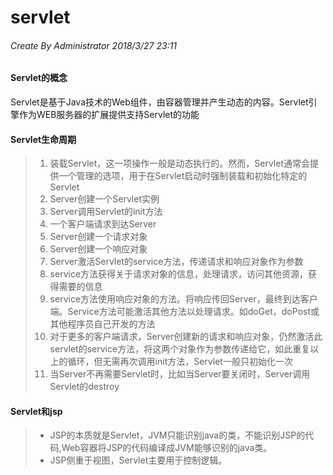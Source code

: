 # servlet  
###### *Create By Administrator 2018/3/27 23:11*  

#### Servlet的概念
Servlet是基于Java技术的Web组件，由容器管理并产生动态的内容。Servlet引擎作为WEB服务器的扩展提供支持Servlet的功能

#### Servlet生命周期
>1. 装载Servlet，这一项操作一般是动态执行的。然而，Servlet通常会提供一个管理的选项，用于在Servlet启动时强制装载和初始化特定的Servlet
>2. Server创建一个Servlet实例
>3. Server调用Servlet的init方法
>4. 一个客户端请求到达Server
>5. Server创建一个请求对象
>6. Server创建一个响应对象
>7. Server激活Servlet的service方法，传递请求和响应对象作为参数
>8. service方法获得关于请求对象的信息，处理请求，访问其他资源，获得需要的信息
>9. service方法使用响应对象的方法。将响应传回Server，最终到达客户端。Service方法可能激活其他方法以处理请求。如doGet，doPost或其他程序员自己开发的方法
>10. 对于更多的客户端请求，Server创建新的请求和响应对象，仍然激活此servlet的service方法，将这两个对象作为参数传递给它，如此重复以上的循环，但无需再次调用init方法，Servlet一般只初始化一次
>11. 当Server不再需要Servlet时，比如当Server要关闭时，Server调用Servlet的destroy

#### Servlet和jsp
>- JSP的本质就是Servlet，JVM只能识别java的类，不能识别JSP的代码,Web容器将JSP的代码编译成JVM能够识别的java类。
>- JSP侧重于视图，Servlet主要用于控制逻辑。

